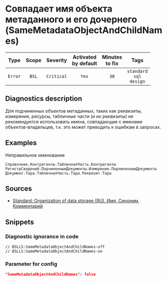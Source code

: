 # Совпадает имя объекта метаданного и его дочернего (SameMetadataObjectAndChildNames)

|  Type   | Scope |  Severity  | Activated<br>by default | Minutes<br> to fix |                    Tags                     |
|:-------:|:-----:|:----------:|:-----------------------------:|:------------------------:|:-------------------------------------------:|
| `Error` | `BSL` | `Critical` |             `Yes`             |           `30`           | `standard`<br>`sql`<br>`design` |

<!-- Блоки выше заполняются автоматически, не трогать -->
## Diagnostics description
<!-- Описание диагностики заполняется вручную. Необходимо понятным языком описать смысл и схему работу -->

Для подчиненных объектов метаданных, таких как реквизиты, измерения, ресурсы, табличные части (и их реквизиты) не рекомендуется использовать имена, совпадающие с именами объектов-владельцев, т.к. это может приводить к ошибкам в запросах.

## Examples
<!-- В данном разделе приводятся примеры, на которые диагностика срабатывает, а также можно привести пример, как можно исправить ситуацию -->

Неправильное именование

```
Справочник.Контрагенты.ТабличнаяЧасть.Контрагенты
РегистрСведений.ПодчиненныеДокументы.Измерение.ПодчиненныеДокументы
Документ.Тара.ТабличнаяЧасть.Тара.Реквизит.Тара
```

## Sources
<!-- Необходимо указывать ссылки на все источники, из которых почерпнута информация для создания диагностики -->
<!-- Примеры источников

* Источник: [Стандарт: Тексты модулей](https://its.1c.ru/db/v8std#content:456:hdoc)
* Полезная информация: [Отказ от использования модальных окон](https://its.1c.ru/db/metod8dev#content:5272:hdoc)
* Источник: [Cognitive complexity, ver. 1.4](https://www.sonarsource.com/docs/CognitiveComplexity.pdf) -->

* [Standard: Organization of data storage (RU). Имя, Синоним, Комментарий](https://its.1c.ru/db/v8std#content:474:hdoc:2.4)

## Snippets

<!-- Блоки ниже заполняются автоматически, не трогать -->
### Diagnostic ignorance in code

```bsl
// BSLLS:SameMetadataObjectAndChildNames-off
// BSLLS:SameMetadataObjectAndChildNames-on
```

### Parameter for config

```json
"SameMetadataObjectAndChildNames": false
```
